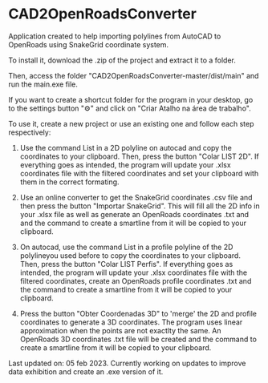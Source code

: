 # CAD2OpenRoadsConverter
Application created to help importing polylines from AutoCAD to OpenRoads using SnakeGrid coordinate system.

To install it, download the .zip of the project and extract it to a folder.

Then, access the folder "CAD2OpenRoadsConverter-master/dist/main" and run the main.exe file.

If you want to create a shortcut folder for the program in your desktop, go to the settings button "⚙️" and click on "Criar Atalho na área de trabalho".

To use it, create a new project or use an existing one and follow each step respectively: 

1) Use the command List in a 2D polyline on autocad and copy the coordinates to your clipboard. Then, press the button "Colar LIST 2D". 
If everything goes as intended, the program will update your .xlsx coordinates file with the filtered coordinates and set your clipboard with them in the correct formating.   

2) Use an online converter to get the SnakeGrid coordinates .csv file and then press the button "Importar SnakeGrid".
This will fill all the 2D info in your .xlsx file as well as generate an OpenRoads coordinates .txt and and the command to create a smartline from it will be copied to your clipboard.

3) On autocad, use the command List in a profile polyline of the 2D polylineyou used before to copy the coordinates to your clipboard. Then, press the button "Colar LIST Perfis".
If everything goes as intended, the program will update your .xlsx coordinates file with the filtered coordinates, create an OpenRoads profile coordinates .txt and the command to create a smartline from it will be copied to your clipboard.

4) Press the button "Obter Coordenadas 3D" to 'merge' the 2D and profile coordinates to generate a 3D coordinates. The program uses linear approximation when the points are not exactlty the same.
An OpenRoads 3D coordinates .txt file will be created and the command to create a smartline from it will be copied to your clipboard.

Last updated on: 05 feb 2023. Currently working on updates to improve data exhibition and create an .exe version of it.
